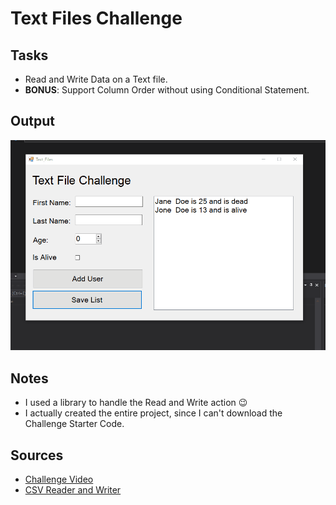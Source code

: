 # Text Files Challenge

## Tasks

- Read and Write Data on a Text file.
- **BONUS**: Support Column Order without using Conditional Statement.

## Output

![output](./output.gif)

## Notes

- I used a library to handle the Read and Write action 😉
- I actually created the entire project, since I can't download the Challenge Starter Code.

## Sources

- [Challenge Video](https://www.youtube.com/watch?v=huYh1jNdQOE&list=PLLWMQd6PeGY1VcJGocm1wwtFCZUrh2sc9&index=2)
- [CSV Reader and Writer](https://joshclose.github.io/CsvHelper)
